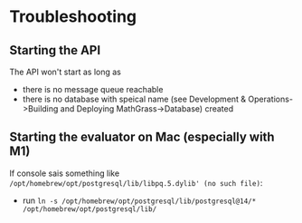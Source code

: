 # Troubleshooting
## Starting the API
The API won't start as long as

- there is no message queue reachable
- there is no database with speical name (see Development & Operations->Building and Deploying MathGrass->Database) created


## Starting the evaluator on Mac (especially with M1)
If console sais something like `/opt/homebrew/opt/postgresql/lib/libpq.5.dylib' (no such file)`:
- run `ln -s /opt/homebrew/opt/postgresql/lib/postgresql@14/* /opt/homebrew/opt/postgresql/lib/`
